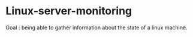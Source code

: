 # Linux-server-monitoring
Goal :  being able to gather information about the state of a linux machine.
